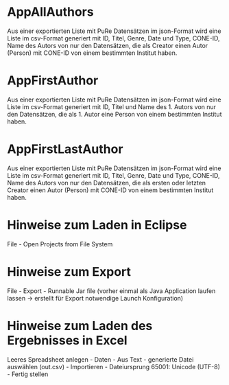 # AppAllAuthors
Aus einer exportierten Liste mit PuRe Datensätzen im json-Format wird eine Liste im csv-Format generiert mit ID, Titel, Genre, Date und Type, CONE-ID, Name des Autors von nur den Datensätzen, die als Creator einen Autor (Person) mit CONE-ID von einem bestimmten Institut haben.

# AppFirstAuthor
Aus einer exportierten Liste mit PuRe Datensätzen im json-Format wird eine Liste im csv-Format generiert mit ID, Titel und Name des 1. Autors von nur den Datensätzen, die als 1. Autor eine Person von einem bestimmten Institut haben.

# AppFirstLastAuthor
Aus einer exportierten Liste mit PuRe Datensätzen im json-Format wird eine Liste im csv-Format generiert mit ID, Titel, Genre, Date und Type, CONE-ID, Name des Autors von nur den Datensätzen, die als ersten oder letzten Creator einen Autor (Person) mit CONE-ID von einem bestimmten Institut haben.

# Hinweise zum Laden in Eclipse
File - Open Projects from File System

# Hinweise zum Export
File - Export - Runnable Jar file (vorher einmal als Java Application laufen lassen -> erstellt für Export notwendige Launch Konfiguration)

# Hinweise zum Laden des Ergebnisses in Excel
Leeres Spreadsheet anlegen - Daten - Aus Text - generierte Datei auswählen (out.csv) - Importieren - Dateiursprung 65001: Unicode (UTF-8) - Fertig stellen



